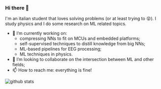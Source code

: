 ### Hi there 👋

I'm an italian student that loves solving problems (or at least trying to 😝). I study physics and I do some research on ML related topics.

- 🔭 I’m currently working on:
  - compressing NNs to fit on MCUs and embedded platforms;
  - self-supervised techniques to distill knowledge from big NNs;
  - ML-based pipelines for EEG processing;
  - ML techniques in physics.
- 👯 I’m looking to collaborate on the intersection between ML and other fields;
- 📫 How to reach me: everything is fine!

<!-- <div style="text-align:center"> -->
  ![github stats](https://github-readme-stats.vercel.app/api?username=fpaissan&show_icons=true)
<!-- </div> -->

<!-- ![Top Langs](https://github-readme-stats.vercel.app/api/top-langs/?username=fpaissan) -->
